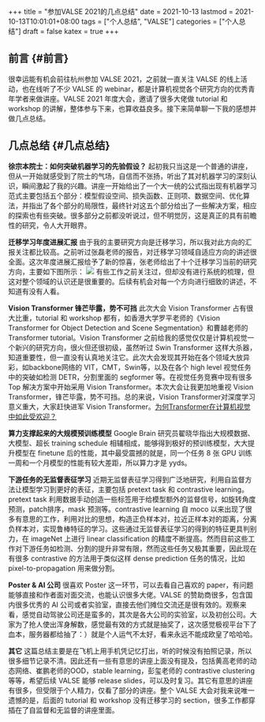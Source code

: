 +++
title = "参加VALSE 2021的几点总结"
date = 2021-10-13
lastmod = 2021-10-13T10:01:01+08:00
tags = ["个人总结", "VALSE"]
categories = ["个人总结"]
draft = false
katex = true
+++

## 前言 {#前言}

很幸运能有机会前往杭州参加 VALSE 2021，之前就一直关注 VALSE 的线上活动，也在线听了不少 VALSE 的 webinar，都是计算机视觉各个研究方向的优秀青年学者来做讲座。VALSE 2021 年度大会，邀请了很多大佬做 tutorial 和 workshop 的讲解，整体参与下来，也算收益良多。接下来简单聊一下我的感想并做几点总结。


## 几点总结 {#几点总结}

****徐宗本院士：如何突破机器学习的先验假设？**** 起初我只当这是一个普通的讲座，但从一开始就感受到了院士的气场，自信而不张扬，听出了其对机器学习的深刻认识，瞬间激起了我的兴趣。讲座一开始给出了一个大一统的公式指出现有机器学习范式主要包括五个部分：模型假设空间、损失函数、正则项、数据空间、优化算法，并指出了各个部分的局限性，最终针对这五个部分给出了一些解决方案，相应的探索也有些突破。很多部分之前都没听说过，但不明觉厉，这是真正的具有前瞻性的研究，令人大开眼界。

****迁移学习年度进展汇报**** 由于我的主要研究方向是迁移学习，所以我对此方向的汇报关注都比较高。之前听过张磊老师的报告，对迁移学习领域自适应方向的讲述很全面。这次年度进展汇报给予了新的惊喜，张老师给出了十个迁移学习当前的研究方向，主要如下图所示：
![](/ox-hugo/pngpaste_clipboard_file_20211013000524.png)
有些工作之前关注过，但却没有进行系统的梳理，但这对整个领域的认识还是很重要的。后续有机会对每一个方向进行细致的讲述，不知道有没有人看。

****Vision Transformer 锋芒毕露，势不可挡**** 此次大会 Vision Transformer 占有很大比重，tutorial 和 workshop 都有，如香港大学罗平老师的《Vision Transformer for Object Detection and Scene Segmentation》和曹越老师的 Transformer tutorial。Vision Transformer 之前给我的感觉仅仅是计算机视觉一个新兴的研究方向，很火但还很初级，虽然听过 Swin Transformer 这样大杀器，知道重要性，但一直没有认真地关注它。此次大会发现其开始在各个领域大放异彩，如backbone网络的 VIT，CMT，Swin等，以及在各个 high level 视觉任务中的突破如检测 DETR，分割里面的 segformer 等。在视觉任务竞赛中现有很多 Top 解决方案中开始采用 Vision Transformer。本次大会让我更加地重视 Vision Transformer，锋芒毕露，势不可挡。总的来说，Vision Transformer对深度学习意义重大，大家赶快进军 Vision Transformer。[为何Transformer在计算机视觉中如此受欢迎？](https://www.msra.cn/zh-cn/news/features/cv-transformer)

****算力支撑起来的大规模预训练模型**** Google Brain 研究员翟晓华指出大规模数据、大模型、超长 training schedule 相辅相成，能够得到极好的预训练模型，大大提升模型在 finetune 后的性能，其中最受震撼的就是，同一个任务 8 张 GPU 训练一周和一个月模型的性能有较大差距，所以算力才是 yyds。

****下游任务的无监督表征学习**** 近期无监督表征学习得到广泛地研究，利用自监督方法让模型学习到更好的表征，主要包括 pretext task 和 contrastive learning。pretext task 利用数据手动创造一些标签用于给模型额外的监督信号，如旋转角度预测，patch排序，mask 预测等。contrastive learning 自 moco 以来出现了很多有意思的工作，利用对比的思想，构造正负样本对，拉近正样本对的距离，分离负样本对，实现鲁棒特征的学习。这些通过无监督表征学习的得到的特征更具判别力，在 imageNet 上进行 linear classification 的精度不断提高。然而目前这些工作对下游任务如检测、分割的提升非常有限，然而这些任务又极其重要，因此现在有很多 contrastive 的方法用于类似这样 dense prediction 任务的情况，比如 pixel-to-propagation 用来做分割。

****Poster & AI 公司**** 很喜欢 Poster 这一环节，可以去看自己喜欢的 paper，有问题能够直接和作者面对面交流，也能认识很多大佬。VALSE 的赞助商很多，包含国内很多优秀的 AI 公司或者实验室，直接去他们摊位交流还是很有效的。观察来看，感觉自动驾驶公司还是蛮多的，其次是各大公司的实验室，以及初创公司。大家为了抢人使出浑身解数，感觉最有效的方式就是抽奖了，这次感觉极视平台下了血本，服务器都给抽了：）就是个人运气不太好，看来永远不能成欧皇了哈哈哈。

****其它**** 这篇总结主要是在飞机上用手机凭记忆打出，听的时候没有拍照记录，所以很多细节记录不清。因此还有一些有意思的讲座上面没有提及，包括黄高老师的动态网络、崔鹏老师的OOD，stable learning，彭玺老师的 contrastive clustering 等等，希望后续 VALSE 能够 release slides，可以及时复习。其它有意思的讲座有很多，但受限于个人精力，仅看了部分的讲座。整个 VALSE 大会对我来说唯一遗憾的是，后面的 tutorial 和 workshop 没有迁移学习的 section，很多工作都穿插在了自监督和无监督的讲座里面。

